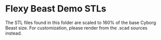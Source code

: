 Flexy Beast Demo STLs
=====================

The STL files found in this folder are scaled to 160% of the base Cyborg Beast size. For customization, please render from the .scad sources instead.
